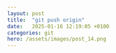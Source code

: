 ```yaml
---
layout: post
title:  "git push origin"
date:   2025-01-16 12:19:05 +0100
categories: git
hero: /assets/images/post_14.png
---
```


